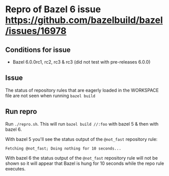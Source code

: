 # Repro of Bazel 6 issue https://github.com/bazelbuild/bazel/issues/16978

## Conditions for issue

- Bazel 6.0.0rc1, rc2, rc3 & rc3 (did not test with pre-releases 6.0.0)
## Issue

The status of repository rules that are eagerly loaded in the WORKSPACE file are not seen
when running `bazel build`

## Run repro

Run `./repro.sh`. This will run `bazel build //:foo` with bazel 5 & then with bazel 6.

With bazel 5 you'll see the status output of the `@not_fast` repository rule:

```
Fetching @not_fast; Doing nothing for 10 seconds...
```

With bazel 6 the status output of the `@not_fast` repository rule will not be shown
so it will appear that Bazel is hung for 10 seconds while the repo rule executes.
